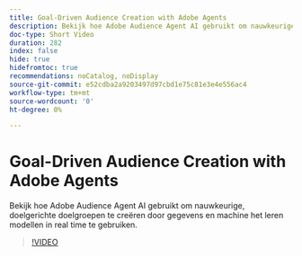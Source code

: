 ```yaml
---
title: Goal-Driven Audience Creation with Adobe Agents
description: Bekijk hoe Adobe Audience Agent AI gebruikt om nauwkeurige, doelgerichte doelgroepen te creëren door gegevens en machine het leren modellen in real time te gebruiken.
doc-type: Short Video
duration: 282
index: false
hide: true
hidefromtoc: true
recommendations: noCatalog, noDisplay
source-git-commit: e52cdba2a9203497d97cbd1e75c81e3e4e556ac4
workflow-type: tm+mt
source-wordcount: '0'
ht-degree: 0%

---
```



# Goal-Driven Audience Creation with Adobe Agents

Bekijk hoe Adobe Audience Agent AI gebruikt om nauwkeurige, doelgerichte doelgroepen te creëren door gegevens en machine het leren modellen in real time te gebruiken.

<!-- 62_S653_3442539_281_goaldriven-audience-creation-with-adobe-agents -->
>[!VIDEO](https://video.tv.adobe.com/v/3460303/?learn=on&enablevpops=true&captions=dut)
